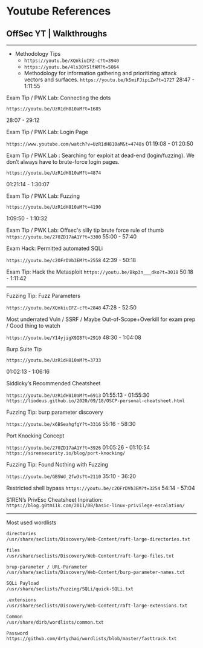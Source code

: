 # Youtube References



## OffSec YT | Walkthroughs

***

* Methodology Tips
  * `https://youtu.be/XQnkiuIFZ-c?t=3940`
  * `https://youtu.be/4ls30YSlfAM?t=5064`
  * Methodology for information gathering and prioritizing attack vectors and surfaces. `https://youtu.be/kSmiFJipiZw?t=1727` 28:47 - 1:11:55

Exam Tip / PWK Lab: Connecting the dots

`https://youtu.be/UzR1dH810aM?t=1685`

28:07 - 29:12

Exam Tip / PWK Lab: Login Page

`https://www.youtube.com/watch?v=UzR1dH810aM&t=4748s` 01:19:08 - 01:20:50

Exam Tip / PWK Lab : Searching for exploit at dead-end (login/fuzzing). We don’t always have to brute-force login pages.

`https://youtu.be/UzR1dH810aM?t=4874`

01:21:14 - 1:30:07

Exam Tip / PWK Lab: Fuzzing

`https://youtu.be/UzR1dH810aM?t=4190`

1:09:50 - 1:10:32

Exam Tip / PWK Lab: Offsec's silly tip brute force rule of thumb `https://youtu.be/270ZD17aA1Y?t=3300` 55:00 - 57:40

Exam Hack: Permitted automated SQLi

`https://youtu.be/c2OFrDVb3EM?t=2558` 42:39 - 50:18

Exam Tip: Hack the Metasploit `https://youtu.be/Bkp3n___dko?t=3018` 50:18 - 1:11:42

***

Fuzzing Tip: Fuzz Parameters

`https://youtu.be/XQnkiuIFZ-c?t=2848` 47:28 - 52:50

Most underrated Vuln / SSRF / Maybe Out-of-Scope+Overkill for exam prep / Good thing to watch

`https://youtu.be/Y14yjigX9I8?t=2910` 48:30 - 1:04:08

Burp Suite Tip

`https://youtu.be/UzR1dH810aM?t=3733`

01:02:13 - 1:06:16

Siddicky’s Recommended Cheatsheet

`https://youtu.be/UzR1dH810aM?t=6913` 01:55:13 - 01:55:30 `https://liodeus.github.io/2020/09/18/OSCP-personal-cheatsheet.html`

Fuzzing Tip: burp parameter discovery

`https://youtu.be/x6BSeahgfgY?t=3316` 55:16 - 58:30

Port Knocking Concept

`https://youtu.be/270ZD17aA1Y?t=3926` 01:05:26 - 01:10:54 `https://sirensecurity.io/blog/port-knocking/`

Fuzzing Tip: Found Nothing with Fuzzing

`https://youtu.be/GBSWd_2fw3s?t=2110` 35:10 - 36:20

Restricted shell bypass `https://youtu.be/c2OFrDVb3EM?t=3254` 54:14 - 57:04

S1REN’s PrivEsc Cheatsheet Inpiration: `https://blog.g0tmi1k.com/2011/08/basic-linux-privilege-escalation/`

***

Most used wordlists

```bash
directories
/usr/share/seclists/Discovery/Web-Content/raft-large-directories.txt

files
/usr/share/seclists/Discovery/Web-Content/raft-large-files.txt

brup-parameter / URL-Parameter
/usr/share/seclists/Discovery/Web-Content/burp-parameter-names.txt

SQLi Payload
/usr/share/seclists/Fuzzing/SQLi/quick-SQLi.txt

.extensions
/usr/share/seclists/Discovery/Web-Content/raft-large-extensions.txt

Common
/usr/share/dirb/wordlists/common.txt

Password
https://github.com/drtychai/wordlists/blob/master/fasttrack.txt
```
